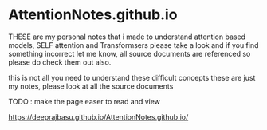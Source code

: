 # AttentionNotes.github.io

THESE are my personal notes that i made to understand attention based models, SELF attention and Transformsers 
please take a look and if you find something incorrect let me know, all source documents are referenced so please do check them out also. 

this is not all you need to understand these difficult concepts these are just my notes, please look at all the source documents

TODO : make the page easer to read and view

https://deeprajbasu.github.io/AttentionNotes.github.io/
